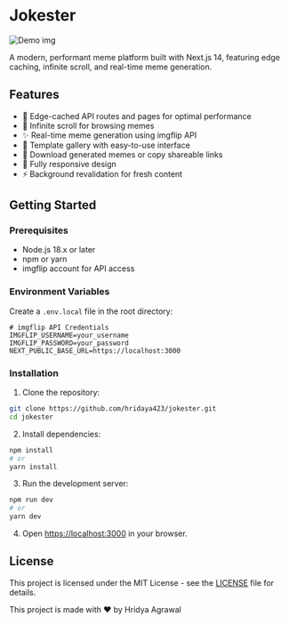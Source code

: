 # Jokester

![Demo img](https://cloud-dqocb3shc-hack-club-bot.vercel.app/0image.png)

A modern, performant meme platform built with Next.js 14, featuring edge caching, infinite scroll, and real-time meme generation.

## Features

- 🚀 Edge-cached API routes and pages for optimal performance
- 🔄 Infinite scroll for browsing memes
- ✨ Real-time meme generation using imgflip API
- 🎨 Template gallery with easy-to-use interface
- 💾 Download generated memes or copy shareable links
- 📱 Fully responsive design
- ⚡ Background revalidation for fresh content

## Getting Started

### Prerequisites

- Node.js 18.x or later
- npm or yarn
- imgflip account for API access

### Environment Variables

Create a `.env.local` file in the root directory:

```env
# imgflip API Credentials
IMGFLIP_USERNAME=your_username
IMGFLIP_PASSWORD=your_password
NEXT_PUBLIC_BASE_URL=https://localhost:3000

```

### Installation

1. Clone the repository:
```bash
git clone https://github.com/hridaya423/jokester.git
cd jokester
```

2. Install dependencies:
```bash
npm install
# or
yarn install
```

3. Run the development server:
```bash
npm run dev
# or
yarn dev
```

4. Open [https://localhost:3000](https://localhost:3000) in your browser.

## License

This project is licensed under the MIT License - see the [LICENSE](LICENSE) file for details.

This project is made with ❤️ by Hridya Agrawal
